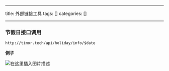 
--- 
title:  外部链接工具 
tags: []
categories: [] 

---
### 节假日接口调用

```
http://timor.tech/api/holiday/info/$date

```

**例子**

>  
  <img src="https://img-blog.csdnimg.cn/20190705174156972.png" alt="在这里插入图片描述"> 

